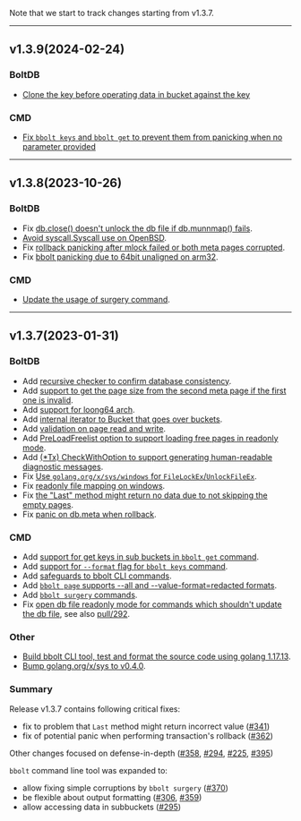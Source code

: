 Note that we start to track changes starting from v1.3.7.

<hr>

## v1.3.9(2024-02-24)

### BoltDB
- [Clone the key before operating data in bucket against the key](https://github.com/etcd-io/bbolt/pull/639)

### CMD
- [Fix `bbolt keys` and `bbolt get` to prevent them from panicking when no parameter provided](https://github.com/etcd-io/bbolt/pull/683)

<hr>

## v1.3.8(2023-10-26)

### BoltDB
- Fix [db.close() doesn't unlock the db file if db.munnmap() fails](https://github.com/etcd-io/bbolt/pull/439).
- [Avoid syscall.Syscall use on OpenBSD](https://github.com/etcd-io/bbolt/pull/406).
- Fix [rollback panicking after mlock failed or both meta pages corrupted](https://github.com/etcd-io/bbolt/pull/444).
- Fix [bbolt panicking due to 64bit unaligned on arm32](https://github.com/etcd-io/bbolt/pull/584).

### CMD
- [Update the usage of surgery command](https://github.com/etcd-io/bbolt/pull/411).

<hr>

## v1.3.7(2023-01-31)

### BoltDB
- Add [recursive checker to confirm database consistency](https://github.com/etcd-io/bbolt/pull/225).
- Add [support to get the page size from the second meta page if the first one is invalid](https://github.com/etcd-io/bbolt/pull/294).
- Add [support for loong64 arch](https://github.com/etcd-io/bbolt/pull/303).
- Add [internal iterator to Bucket that goes over buckets](https://github.com/etcd-io/bbolt/pull/356).
- Add [validation on page read and write](https://github.com/etcd-io/bbolt/pull/358).
- Add [PreLoadFreelist option to support loading free pages in readonly mode](https://github.com/etcd-io/bbolt/pull/381).
- Add [(*Tx) CheckWithOption to support generating human-readable diagnostic messages](https://github.com/etcd-io/bbolt/pull/395).
- Fix [Use `golang.org/x/sys/windows` for `FileLockEx`/`UnlockFileEx`](https://github.com/etcd-io/bbolt/pull/283).
- Fix [readonly file mapping on windows](https://github.com/etcd-io/bbolt/pull/307).
- Fix [the "Last" method might return no data due to not skipping the empty pages](https://github.com/etcd-io/bbolt/pull/341).
- Fix [panic on db.meta when rollback](https://github.com/etcd-io/bbolt/pull/362).

### CMD
- Add [support for get keys in sub buckets in `bbolt get` command](https://github.com/etcd-io/bbolt/pull/295).
- Add [support for `--format` flag for `bbolt keys` command](https://github.com/etcd-io/bbolt/pull/306).
- Add [safeguards to bbolt CLI commands](https://github.com/etcd-io/bbolt/pull/354).
- Add [`bbolt page` supports --all and --value-format=redacted formats](https://github.com/etcd-io/bbolt/pull/359).
- Add [`bbolt surgery` commands](https://github.com/etcd-io/bbolt/issues/370).
- Fix [open db file readonly mode for commands which shouldn't update the db file](https://github.com/etcd-io/bbolt/pull/365), see also [pull/292](https://github.com/etcd-io/bbolt/pull/292).

### Other
- [Build bbolt CLI tool, test and format the source code using golang 1.17.13](https://github.com/etcd-io/bbolt/pull/297).
- [Bump golang.org/x/sys to v0.4.0](https://github.com/etcd-io/bbolt/pull/397).

### Summary
Release v1.3.7 contains following critical fixes:
- fix to problem that `Last` method might return incorrect value ([#341](https://github.com/etcd-io/bbolt/pull/341))
- fix of potential panic when performing transaction's rollback ([#362](https://github.com/etcd-io/bbolt/pull/362))

Other changes focused on defense-in-depth ([#358](https://github.com/etcd-io/bbolt/pull/358), [#294](https://github.com/etcd-io/bbolt/pull/294), [#225](https://github.com/etcd-io/bbolt/pull/225), [#395](https://github.com/etcd-io/bbolt/pull/395))

`bbolt` command line tool was expanded to:
- allow fixing simple corruptions by `bbolt surgery` ([#370](https://github.com/etcd-io/bbolt/pull/370))
- be flexible about output formatting ([#306](https://github.com/etcd-io/bbolt/pull/306), [#359](https://github.com/etcd-io/bbolt/pull/359))
- allow accessing data in subbuckets ([#295](https://github.com/etcd-io/bbolt/pull/295))
